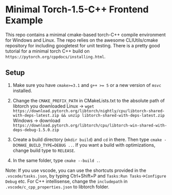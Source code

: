 # Minimal Torch-1.5-C++ Frontend Example

This repo contains a minimal cmake-based torch-C++ compile environment for Windows and Linux.
The repo relies on the awesome CLIUtils/cmake repository for including googletest for unit testing.
There is a pretty good tutorial for a minimal torch C++ build on `https://pytorch.org/cppdocs/installing.html`.


## Setup
1. Make sure you have `cmake>=3.1` and `g++ >= 5` or a new version of `msvc` installed.

2. Change the `CMAKE_PREFIX_PATH` in  CMakeLists.txt to the absolute path of libtorch you downloaded 
Linux -> `wget https://download.pytorch.org/libtorch/nightly/cpu/libtorch-shared-with-deps-latest.zip && unzip libtorch-shared-with-deps-latest.zip`
Windows -> download `https://download.pytorch.org/libtorch/cpu/libtorch-win-shared-with-deps-debug-1.5.0.zip`

3. Create a build directory (`mkdir build`) and `cd` in there. Then type `cmake -DCMAKE_BUILD_TYPE=DEBUG ..`.
If you want a build with optimizations, change build type to `RELEASE`.

4. In the same folder, type `cmake --build .`.

Note: If you use vscode, you can use the shortcuts provided in the `.vscode/tasks.json`, by typing Ctrl+Shift+P and `Tasks:Run Tasks`->`Configure Debug` etc.
For C++ intellisense, change the `includepath` in `.vscode/c_cpp_properties.json` to libtorch folder.

